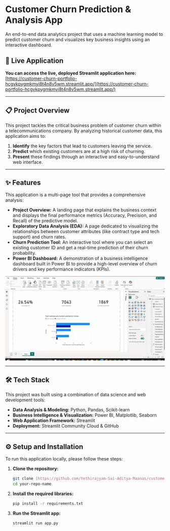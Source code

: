 # Customer Churn Prediction & Analysis App

An end-to-end data analytics project that uses a machine learning model to predict customer churn and visualizes key business insights using an interactive dashboard.



## 🚀 Live Application

**You can access the live, deployed Streamlit application here:** [https://customer-churn-portfolio-hcgvkpygmkmyi8t4n8v5wm.streamlit.app/](https://customer-churn-portfolio-hcgvkpygmkmyi8t4n8v5wm.streamlit.app/)


---

## 📋 Project Overview

This project tackles the critical business problem of customer churn within a telecommunications company. By analyzing historical customer data, this application aims to:
1.  **Identify** the key factors that lead to customers leaving the service.
2.  **Predict** which existing customers are at a high risk of churning.
3.  **Present** these findings through an interactive and easy-to-understand web interface.

---

## ✨ Features

This application is a multi-page tool that provides a comprehensive analysis:

* **Project Overview:** A landing page that explains the business context and displays the final performance metrics (Accuracy, Precision, and Recall) of the predictive model.
* **Exploratory Data Analysis (EDA):** A page dedicated to visualizing the relationships between customer attributes (like contract type and tech support) and churn rates.
* **Churn Prediction Tool:** An interactive tool where you can select an existing customer ID and get a real-time prediction of their churn probability.
* **Power BI Dashboard:** A demonstration of a business intelligence dashboard built in Power BI to provide a high-level overview of churn drivers and key performance indicators (KPIs).

![Power BI Dashboard Demo](https://github.com/Yethirajyam-Sai-Aditya-Maanas/customer-churn-portfolio/blob/main/powerbi-demo.gif?raw=true)


---

## 🛠️ Tech Stack

This project was built using a combination of data science and web development tools:

* **Data Analysis & Modeling:** Python, Pandas, Scikit-learn
* **Business Intelligence & Visualization:** Power BI, Matplotlib, Seaborn
* **Web Application Framework:** Streamlit
* **Deployment:** Streamlit Community Cloud & GitHub

---

## ⚙️ Setup and Installation

To run this application locally, please follow these steps:

1.  **Clone the repository:**
    ```sh
    git clone [https://github.com/Yethirajyam-Sai-Aditya-Maanas/customer-churn-portfolio.git](https://github.com/Yethirajyam-Sai-Aditya-Maanas/customer-churn-portfolio.git)
    cd your-repo-name
    ```

2.  **Install the required libraries:**
    ```sh
    pip install -r requirements.txt
    ```

3.  **Run the Streamlit app:**
    ```sh
    streamlit run app.py
    ```

